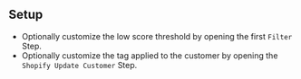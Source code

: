 ## Setup

- Optionally customize the low score threshold by opening the first `Filter` Step.
- Optionally customize the tag applied to the customer by opening the `Shopify Update Customer` Step.
